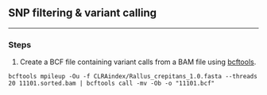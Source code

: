## SNP filtering & variant calling
---
### Steps
1.  Create a BCF file containing variant calls from a BAM file using [bcftools](https://samtools.github.io/bcftools/howtos/variant-calling.html). 
```
bcftools mpileup -Ou -f CLRAindex/Rallus_crepitans_1.0.fasta --threads 20 11101.sorted.bam | bcftools call -mv -Ob -o "11101.bcf"
```
